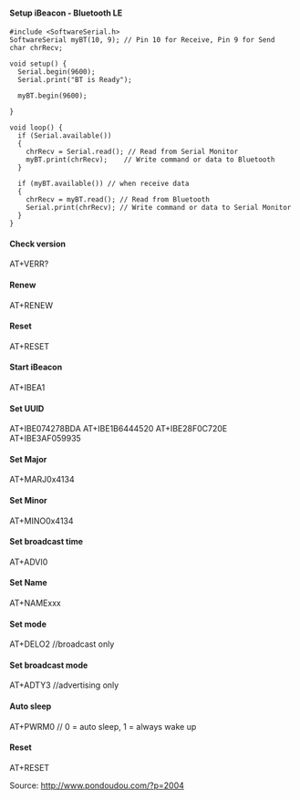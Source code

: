 #### Setup iBeacon - Bluetooth LE

	#include <SoftwareSerial.h>
	SoftwareSerial myBT(10, 9); // Pin 10 for Receive, Pin 9 for Send
	char chrRecv;              
	
	void setup() {
	  Serial.begin(9600);
	  Serial.print("BT is Ready");
	  
	  myBT.begin(9600);
	  
	}
	
	void loop() {
	  if (Serial.available())
	  {
	    chrRecv = Serial.read(); // Read from Serial Monitor
	    myBT.print(chrRecv);    // Write command or data to Bluetooth
	  }
	
	  if (myBT.available()) // when receive data
	  {
	    chrRecv = myBT.read(); // Read from Bluetooth
	    Serial.print(chrRecv); // Write command or data to Serial Monitor
	  }
	}

#### Check version
AT+VERR?
#### Renew 
AT+RENEW
#### Reset
AT+RESET
#### Start iBeacon
AT+IBEA1
#### Set UUID
AT+IBE074278BDA
AT+IBE1B6444520
AT+IBE28F0C720E
AT+IBE3AF059935
#### Set Major
AT+MARJ0x4134
#### Set Minor
AT+MINO0x4134
#### Set broadcast time
AT+ADVI0
#### Set Name
AT+NAMExxx
#### Set mode
AT+DELO2 //broadcast only
#### Set broadcast mode
AT+ADTY3 //advertising only
#### Auto sleep
AT+PWRM0 // 0 = auto sleep, 1 = always wake up
#### Reset
AT+RESET  

Source:
http://www.pondoudou.com/?p=2004